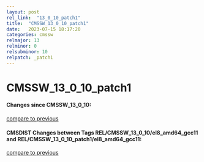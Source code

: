```yaml
---
layout: post
rel_link:  "13_0_10_patch1"
title:  "CMSSW_13_0_10_patch1"
date:   2023-07-15 18:17:20
categories: cmssw
relmajor: 13
relminor: 0
relsubminor: 10
relpatch: _patch1
---
```


# CMSSW_13_0_10_patch1
#### Changes since CMSSW_13_0_10:
[compare to previous](https://github.com/cms-sw/cmssw/compare/CMSSW_13_0_10...CMSSW_13_0_10_patch1)



#### CMSDIST Changes between Tags REL/CMSSW_13_0_10/el8_amd64_gcc11 and REL/CMSSW_13_0_10_patch1/el8_amd64_gcc11:
[compare to previous](https://github.com/cms-sw/cmsdist/compare/REL/CMSSW_13_0_10/el8_amd64_gcc11...REL/CMSSW_13_0_10_patch1/el8_amd64_gcc11)


